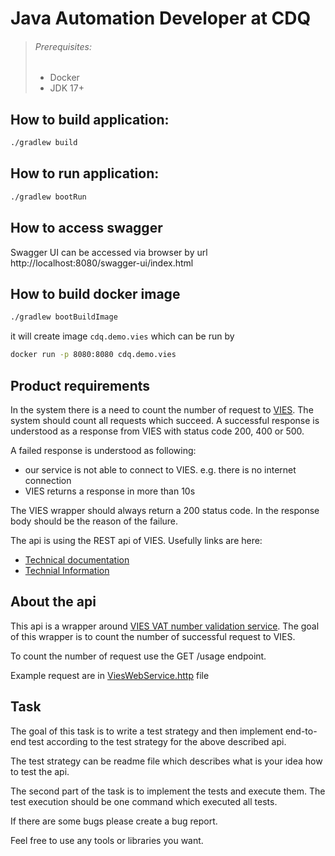 # Java Automation Developer at CDQ

> ###### Prerequisites:
> * Docker
> * JDK 17+

## How to build application:

```bash
./gradlew build
```

## How to run application:

```bash
./gradlew bootRun
```

## How to access swagger

Swagger UI can be accessed via browser by url http://localhost:8080/swagger-ui/index.html

## How to build docker image

```bash
./gradlew bootBuildImage
```

it will create image `cdq.demo.vies` which can be run by

```bash
docker run -p 8080:8080 cdq.demo.vies   
````

## Product requirements

In the system there is a need to count the number of request to [VIES]([https://ec.europa.eu/taxation_customs/vies/#/technical-information). The system should count all requests which succeed. A successful response is understood as a response from VIES with status code 200, 400 or 500. 

A failed response is understood as following:

* our service is not able to connect to VIES. e.g. there is no internet connection 
* VIES returns a response in more than 10s

The VIES wrapper should always return a 200 status code. In the response body should be the reason of the failure.

The api is using the REST api of VIES. Usefully links are here:

- [Technical documentation](https://taxation-customs.ec.europa.eu/document/2e78eb36-537f-46a8-b6b6-393365254869_en)
- [Technial Information](https://ec.europa.eu/taxation_customs/vies/#/technical-information) 

## About the api

This api is a wrapper around [VIES VAT number validation service](https://europa.eu/youreurope/business/taxation/vat/check-vat-number-vies/index_pl.htm). The goal of this wrapper is to count the number of successful request to VIES.

To count the number of request use the GET /usage endpoint.

Example request are in [ViesWebService.http](./src/main/resources/ViesWebService.http) file

## Task

The goal of this task is to write a test strategy and then implement end-to-end test according to the test strategy for the above described api. 

The test strategy can be readme file which describes what is your idea how to test the api. 

The second part of the task is to implement the tests and execute them. The test execution should be one command which executed all tests.

If there are some bugs please create a bug report. 

Feel free to use any tools or libraries you want.